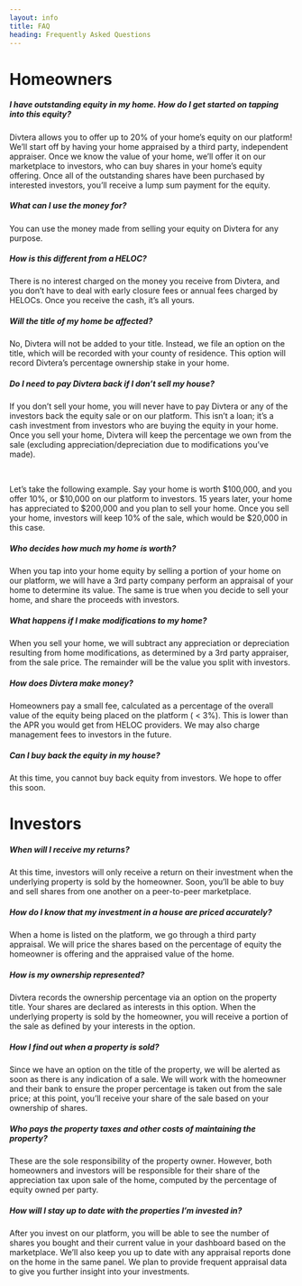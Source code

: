 ```yaml
---
layout: info
title: FAQ
heading: Frequently Asked Questions
---
```

<div class="row row-grid mb-5">
  <div class="col-lg-6">
    <h1 class="text-success text-primary text-center">Homeowners</h1>
    <div class="card mb-4">
      <div class="card-body">
        <h5 class="card-title">I have outstanding equity in my home. How do I get started on tapping into this equity?</h5>
        <p class="card-text">Divtera allows you to offer up to 20% of your home’s equity on our platform! We’ll start off by having your home appraised by a third party, independent appraiser. Once we know the value of your home, we’ll offer it on our marketplace to investors, who can buy shares in your home’s equity offering. Once all of the outstanding shares have been purchased by interested investors, you’ll receive a lump sum payment for the equity.</p>
      </div>
    </div>
    <div class="card mb-4">
      <div class="card-body">
        <h5 class="card-title">What can I use the money for?</h5>
        <p class="card-text">You can use the money made from selling your equity on Divtera for any purpose.</p>
      </div>
    </div>
    <div class="card mb-4">
      <div class="card-body">
        <h5 class="card-title">How is this different from a HELOC?</h5>
        <p class="card-text">There is no interest charged on the money you receive from Divtera, and you don’t have to deal with early closure fees or annual fees charged by HELOCs. Once you receive the cash, it’s all yours.</p>
      </div>
    </div>
    <div class="card mb-4">
      <div class="card-body">
        <h5 class="card-title">Will the title of my home be affected?</h5>
        <p class="card-text">No, Divtera will not be added to your title. Instead, we file an option on the title, which will be recorded with your county of residence. This option will record Divtera’s percentage ownership stake in your home.</p>
      </div>
    </div>
    <div class="card mb-4">
      <div class="card-body">
        <h5 class="card-title">Do I need to pay Divtera back if I don’t sell my house?</h5>
        <p class="card-text">If you don’t sell your home, you will never have to pay Divtera or any of the investors back the equity sale or on our platform. This isn’t a loan; it’s a cash investment from investors who are buying the equity in your home. Once you sell your home, Divtera will keep the percentage we own from the sale (excluding appreciation/depreciation due to modifications you’ve made).</p>
        <br>
        <p class="card-text">Let’s take the following example. Say your home is worth $100,000, and you offer 10%, or $10,000 on our platform to investors. 15 years later, your home has appreciated to $200,000 and you plan to sell your home. Once you sell your home, investors will keep 10% of the sale, which would be $20,000 in this case.</p>
      </div>
    </div>
    <div class="card mb-4">
      <div class="card-body">
        <h5 class="card-title">Who decides how much my home is worth?</h5>
        <p class="card-text">When you tap into your home equity by selling a portion of your home on our platform, we will have a 3rd party company perform an appraisal of your home to determine its value. The same is true when you decide to sell your home, and share the proceeds with investors.</p>
      </div>
    </div>
    <div class="card mb-4">
      <div class="card-body">
        <h5 class="card-title">What happens if I make modifications to my home?</h5>
        <p class="card-text">When you sell your home, we will subtract any appreciation or depreciation resulting from home modifications, as determined by a 3rd party appraiser, from the sale price. The remainder will be the value you split with investors.</p>
      </div>
    </div>
    <div class="card mb-4">
      <div class="card-body">
        <h5 class="card-title">How does Divtera make money?</h5>
        <p class="card-text">Homeowners pay a small fee, calculated as a percentage of the overall value of the equity being placed on the platform ( < 3%). This is lower than the APR you would get from HELOC providers. We may also charge management fees to investors in the future.</p>
      </div>
    </div>
    <div class="card mb-4">
      <div class="card-body">
        <h5 class="card-title">Can I buy back the equity in my house? </h5>
        <p class="card-text">At this time, you cannot buy back equity from investors. We hope to offer this soon.</p>
      </div>
    </div>
  </div>
  <div class="col-lg-6">
    <h1 class="text-success text-info text-center">Investors</h1>
    <div class="card mb-4">
      <div class="card-body">
        <h5 class="card-title">When will I receive my returns?</h5>
        <p class="card-text">At this time, investors will only receive a return on their investment when the underlying property is sold by the homeowner. Soon, you’ll be able to buy and sell shares from one another on a peer-to-peer marketplace.</p>
      </div>
    </div>
    <div class="card mb-4">
      <div class="card-body">
        <h5 class="card-title">How do I know that my investment in a house are priced accurately?</h5>
        <p class="card-text">When a home is listed on the platform, we go through a third party appraisal. We will price the shares based on the percentage of equity the homeowner is offering and the appraised value of the home.</p>
      </div>
    </div>
    <div class="card mb-4">
      <div class="card-body">
        <h5 class="card-title">How is my ownership represented?</h5>
        <p class="card-text">Divtera records the ownership percentage via an option on the property title. Your shares are declared as interests in this option. When the underlying property is sold by the homeowner, you will receive a portion of the sale as defined by your interests in the option.</p>
      </div>
    </div>
    <div class="card mb-4">
      <div class="card-body">
        <h5 class="card-title">How I find out when a property is sold?</h5>
        <p class="card-text">Since we have an option on the title of the property, we will be alerted as soon as there is any indication of a sale. We will work with the homeowner and their bank to ensure the proper percentage is taken out from the sale price; at this point, you’ll receive your share of the sale based on your ownership of shares.</p>
      </div>
    </div>
    <div class="card mb-4">
      <div class="card-body">
        <h5 class="card-title">Who pays the property taxes and other costs of maintaining the property?</h5>
        <p class="card-text">These are the sole responsibility of the property owner. However, both homeowners and investors will be responsible for their share of the appreciation tax upon sale of the home, computed by the percentage of equity owned per party.</p>
      </div>
    </div>
    <div class="card mb-4">
      <div class="card-body">
        <h5 class="card-title">How will I stay up to date with the properties I’m invested in?</h5>
        <p class="card-text">After you invest on our platform, you will be able to see the number of shares you bought and their current value in your dashboard based on the marketplace. We’ll also keep you up to date with any appraisal reports done on the home in the same panel. We plan to provide frequent appraisal data to give you further insight into your investments.</p>
      </div>
    </div>
  </div>
</div>